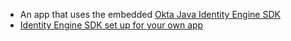 * An app that uses the embedded [Okta Java Identity Engine SDK](https://github.com/okta/okta-idx-java)
* [Identity Engine SDK set up for your own app](/docs/guides/oie-embedded-common-download-setup-app/java/main)
